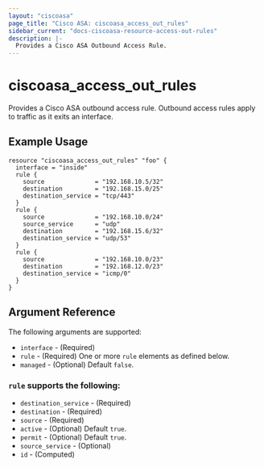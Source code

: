 ```yaml
---
layout: "ciscoasa"
page_title: "Cisco ASA: ciscoasa_access_out_rules"
sidebar_current: "docs-ciscoasa-resource-access-out-rules"
description: |-
  Provides a Cisco ASA Outbound Access Rule.
---
```


# ciscoasa_access_out_rules

Provides a Cisco ASA outbound access rule. Outbound access rules apply to traffic as it exits an interface.

## Example Usage

```hcl
resource "ciscoasa_access_out_rules" "foo" {
  interface = "inside"
  rule {
    source              = "192.168.10.5/32"
    destination         = "192.168.15.0/25"
    destination_service = "tcp/443"
  }
  rule {
    source              = "192.168.10.0/24"
    source_service      = "udp"
    destination         = "192.168.15.6/32"
    destination_service = "udp/53"
  }
  rule {
    source              = "192.168.10.0/23"
    destination         = "192.168.12.0/23"
    destination_service = "icmp/0"
  }
}
```

## Argument Reference

The following arguments are supported:

* `interface` - (Required)
* `rule` - (Required) One or more `rule` elements as defined below.
* `managed` - (Optional) Default `false`.

### `rule` supports the following:

* `destination_service` - (Required)
* `destination` - (Required)
* `source` - (Required)
* `active` - (Optional) Default `true`.
* `permit` - (Optional) Default `true`.
* `source_service` - (Optional)
* `id` - (Computed)
